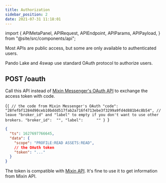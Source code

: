 ```yaml
---
title: Authorization
sidebar_position: 2
date: 2021-07-31 11:18:01
---
```


import {
  APIMetaPanel,
  APIRequest,
  APIEndpoint,
  APIParams,
  APIPayload,
} from "@site/src/components/api";

Most APIs are public access, but some are only available to authenticated users.

Pando Lake and 4swap use standard OAuth protocol to authorize users.

## POST /oauth

Call this API instead of [Mixin Messenger's OAuth API](https://developers.mixin.one/docs/api/oauth/oauth#get-access-token) to exchange the access token with code.

<APIEndpoint url="/oauth" />

<APIMetaPanel />

<APIPayload>{`{
  // the code from Mixin Messenger's OAuth
  "code":       "28fefbf1284d90ceb10bddd517fab2a716f4713ebe3f3299a9fd4d881b4c8b54",
  // leave "broker_id" and "label" to empty if you don't want to use other brokers.
  "broker_id":  "",
  "label":      ""
}
`}</APIPayload>

<APIRequest
  title="Exchange an access token"
  method="POST"
  isPublic
  base="https://api.4swap.org/api"
  url='/oauth --data PAYLOAD'
/>

```json title="Response"
{
  "ts": 1627697766645,
  "data": {
    "scope": "PROFILE:READ ASSETS:READ",
    // the OAuth token
    "token": "..."
  }
}
```

The token is compatible with [Mixin API](https://developers.mixin.one/docs/api/guide). It's fine to use it to get information from Mixin API.

